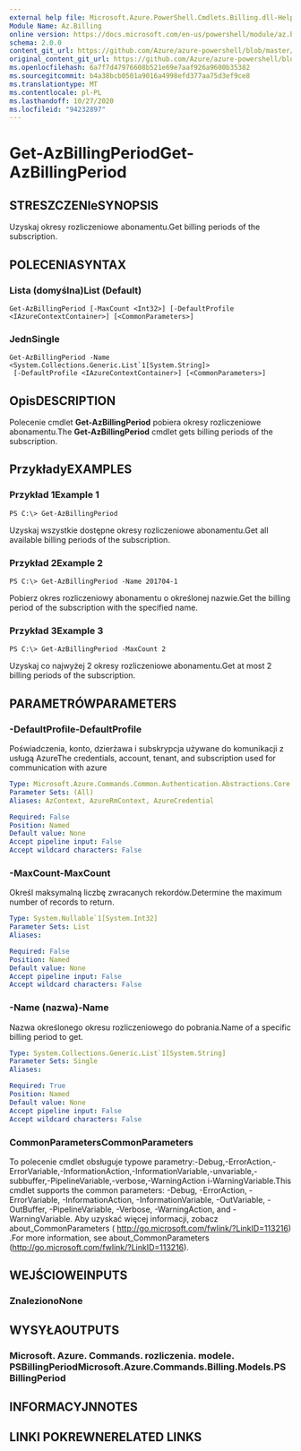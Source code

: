 ```yaml
---
external help file: Microsoft.Azure.PowerShell.Cmdlets.Billing.dll-Help.xml
Module Name: Az.Billing
online version: https://docs.microsoft.com/en-us/powershell/module/az.billing/get-azbillingperiod
schema: 2.0.0
content_git_url: https://github.com/Azure/azure-powershell/blob/master/src/Billing/Billing/help/Get-AzBillingPeriod.md
original_content_git_url: https://github.com/Azure/azure-powershell/blob/master/src/Billing/Billing/help/Get-AzBillingPeriod.md
ms.openlocfilehash: 6a7f7d47976608b521e69e7aaf926a9600b35382
ms.sourcegitcommit: b4a38bcb0501a9016a4998efd377aa75d3ef9ce8
ms.translationtype: MT
ms.contentlocale: pl-PL
ms.lasthandoff: 10/27/2020
ms.locfileid: "94232897"
---
```

# <span data-ttu-id="fe80c-101">Get-AzBillingPeriod</span><span class="sxs-lookup"><span data-stu-id="fe80c-101">Get-AzBillingPeriod</span></span>

## <span data-ttu-id="fe80c-102">STRESZCZENIe</span><span class="sxs-lookup"><span data-stu-id="fe80c-102">SYNOPSIS</span></span>
<span data-ttu-id="fe80c-103">Uzyskaj okresy rozliczeniowe abonamentu.</span><span class="sxs-lookup"><span data-stu-id="fe80c-103">Get billing periods of the subscription.</span></span>

## <span data-ttu-id="fe80c-104">POLECENIA</span><span class="sxs-lookup"><span data-stu-id="fe80c-104">SYNTAX</span></span>

### <span data-ttu-id="fe80c-105">Lista (domyślna)</span><span class="sxs-lookup"><span data-stu-id="fe80c-105">List (Default)</span></span>
```
Get-AzBillingPeriod [-MaxCount <Int32>] [-DefaultProfile <IAzureContextContainer>] [<CommonParameters>]
```

### <span data-ttu-id="fe80c-106">Jedn</span><span class="sxs-lookup"><span data-stu-id="fe80c-106">Single</span></span>
```
Get-AzBillingPeriod -Name <System.Collections.Generic.List`1[System.String]>
 [-DefaultProfile <IAzureContextContainer>] [<CommonParameters>]
```

## <span data-ttu-id="fe80c-107">Opis</span><span class="sxs-lookup"><span data-stu-id="fe80c-107">DESCRIPTION</span></span>
<span data-ttu-id="fe80c-108">Polecenie cmdlet **Get-AzBillingPeriod** pobiera okresy rozliczeniowe abonamentu.</span><span class="sxs-lookup"><span data-stu-id="fe80c-108">The **Get-AzBillingPeriod** cmdlet gets billing periods of the subscription.</span></span>

## <span data-ttu-id="fe80c-109">Przykłady</span><span class="sxs-lookup"><span data-stu-id="fe80c-109">EXAMPLES</span></span>

### <span data-ttu-id="fe80c-110">Przykład 1</span><span class="sxs-lookup"><span data-stu-id="fe80c-110">Example 1</span></span>
```
PS C:\> Get-AzBillingPeriod
```

<span data-ttu-id="fe80c-111">Uzyskaj wszystkie dostępne okresy rozliczeniowe abonamentu.</span><span class="sxs-lookup"><span data-stu-id="fe80c-111">Get all available billing periods of the subscription.</span></span>

### <span data-ttu-id="fe80c-112">Przykład 2</span><span class="sxs-lookup"><span data-stu-id="fe80c-112">Example 2</span></span>
```
PS C:\> Get-AzBillingPeriod -Name 201704-1
```

<span data-ttu-id="fe80c-113">Pobierz okres rozliczeniowy abonamentu o określonej nazwie.</span><span class="sxs-lookup"><span data-stu-id="fe80c-113">Get the billing period of the subscription with the specified name.</span></span>

### <span data-ttu-id="fe80c-114">Przykład 3</span><span class="sxs-lookup"><span data-stu-id="fe80c-114">Example 3</span></span>
```
PS C:\> Get-AzBillingPeriod -MaxCount 2
```

<span data-ttu-id="fe80c-115">Uzyskaj co najwyżej 2 okresy rozliczeniowe abonamentu.</span><span class="sxs-lookup"><span data-stu-id="fe80c-115">Get at most 2 billing periods of the subscription.</span></span>

## <span data-ttu-id="fe80c-116">PARAMETRÓW</span><span class="sxs-lookup"><span data-stu-id="fe80c-116">PARAMETERS</span></span>

### <span data-ttu-id="fe80c-117">-DefaultProfile</span><span class="sxs-lookup"><span data-stu-id="fe80c-117">-DefaultProfile</span></span>
<span data-ttu-id="fe80c-118">Poświadczenia, konto, dzierżawa i subskrypcja używane do komunikacji z usługą Azure</span><span class="sxs-lookup"><span data-stu-id="fe80c-118">The credentials, account, tenant, and subscription used for communication with azure</span></span>

```yaml
Type: Microsoft.Azure.Commands.Common.Authentication.Abstractions.Core.IAzureContextContainer
Parameter Sets: (All)
Aliases: AzContext, AzureRmContext, AzureCredential

Required: False
Position: Named
Default value: None
Accept pipeline input: False
Accept wildcard characters: False
```

### <span data-ttu-id="fe80c-119">-MaxCount</span><span class="sxs-lookup"><span data-stu-id="fe80c-119">-MaxCount</span></span>
<span data-ttu-id="fe80c-120">Określ maksymalną liczbę zwracanych rekordów.</span><span class="sxs-lookup"><span data-stu-id="fe80c-120">Determine the maximum number of records to return.</span></span>

```yaml
Type: System.Nullable`1[System.Int32]
Parameter Sets: List
Aliases:

Required: False
Position: Named
Default value: None
Accept pipeline input: False
Accept wildcard characters: False
```

### <span data-ttu-id="fe80c-121">-Name (nazwa)</span><span class="sxs-lookup"><span data-stu-id="fe80c-121">-Name</span></span>
<span data-ttu-id="fe80c-122">Nazwa określonego okresu rozliczeniowego do pobrania.</span><span class="sxs-lookup"><span data-stu-id="fe80c-122">Name of a specific billing period to get.</span></span>

```yaml
Type: System.Collections.Generic.List`1[System.String]
Parameter Sets: Single
Aliases:

Required: True
Position: Named
Default value: None
Accept pipeline input: False
Accept wildcard characters: False
```

### <span data-ttu-id="fe80c-123">CommonParameters</span><span class="sxs-lookup"><span data-stu-id="fe80c-123">CommonParameters</span></span>
<span data-ttu-id="fe80c-124">To polecenie cmdlet obsługuje typowe parametry:-Debug,-ErrorAction,-ErrorVariable,-InformationAction,-InformationVariable,-unvariable,-subbuffer,-PipelineVariable,-verbose,-WarningAction i-WarningVariable.</span><span class="sxs-lookup"><span data-stu-id="fe80c-124">This cmdlet supports the common parameters: -Debug, -ErrorAction, -ErrorVariable, -InformationAction, -InformationVariable, -OutVariable, -OutBuffer, -PipelineVariable, -Verbose, -WarningAction, and -WarningVariable.</span></span> <span data-ttu-id="fe80c-125">Aby uzyskać więcej informacji, zobacz about_CommonParameters ( http://go.microsoft.com/fwlink/?LinkID=113216) .</span><span class="sxs-lookup"><span data-stu-id="fe80c-125">For more information, see about_CommonParameters (http://go.microsoft.com/fwlink/?LinkID=113216).</span></span>

## <span data-ttu-id="fe80c-126">WEJŚCIOWE</span><span class="sxs-lookup"><span data-stu-id="fe80c-126">INPUTS</span></span>

### <span data-ttu-id="fe80c-127">Znaleziono</span><span class="sxs-lookup"><span data-stu-id="fe80c-127">None</span></span>

## <span data-ttu-id="fe80c-128">WYSYŁA</span><span class="sxs-lookup"><span data-stu-id="fe80c-128">OUTPUTS</span></span>

### <span data-ttu-id="fe80c-129">Microsoft. Azure. Commands. rozliczenia. modele. PSBillingPeriod</span><span class="sxs-lookup"><span data-stu-id="fe80c-129">Microsoft.Azure.Commands.Billing.Models.PSBillingPeriod</span></span>

## <span data-ttu-id="fe80c-130">INFORMACYJN</span><span class="sxs-lookup"><span data-stu-id="fe80c-130">NOTES</span></span>

## <span data-ttu-id="fe80c-131">LINKI POKREWNE</span><span class="sxs-lookup"><span data-stu-id="fe80c-131">RELATED LINKS</span></span>
